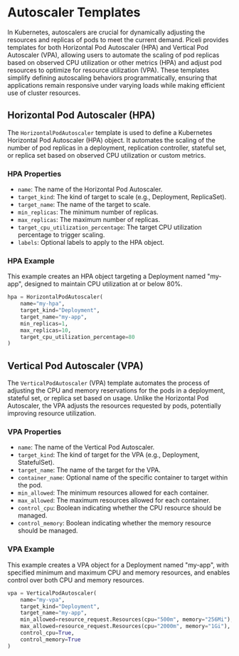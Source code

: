 # Autoscaler Templates

In Kubernetes, autoscalers are crucial for dynamically adjusting the resources and replicas of pods to meet the current demand. Piceli provides templates for both Horizontal Pod Autoscaler (HPA) and Vertical Pod Autoscaler (VPA), allowing users to automate the scaling of pod replicas based on observed CPU utilization or other metrics (HPA) and adjust pod resources to optimize for resource utilization (VPA). These templates simplify defining autoscaling behaviors programmatically, ensuring that applications remain responsive under varying loads while making efficient use of cluster resources.

## Horizontal Pod Autoscaler (HPA)

The `HorizontalPodAutoscaler` template is used to define a Kubernetes Horizontal Pod Autoscaler (HPA) object. It automates the scaling of the number of pod replicas in a deployment, replication controller, stateful set, or replica set based on observed CPU utilization or custom metrics.

### HPA Properties

- `name`: The name of the Horizontal Pod Autoscaler.
- `target_kind`: The kind of target to scale (e.g., Deployment, ReplicaSet).
- `target_name`: The name of the target to scale.
- `min_replicas`: The minimum number of replicas.
- `max_replicas`: The maximum number of replicas.
- `target_cpu_utilization_percentage`: The target CPU utilization percentage to trigger scaling.
- `labels`: Optional labels to apply to the HPA object.

### HPA Example

This example creates an HPA object targeting a Deployment named "my-app", designed to maintain CPU utilization at or below 80%.

```python
hpa = HorizontalPodAutoscaler(
    name="my-hpa",
    target_kind="Deployment",
    target_name="my-app",
    min_replicas=1,
    max_replicas=10,
    target_cpu_utilization_percentage=80
)
```

## Vertical Pod Autoscaler (VPA)

The `VerticalPodAutoscaler` (VPA) template automates the process of adjusting the CPU and memory reservations for the pods in a deployment, stateful set, or replica set based on usage. Unlike the Horizontal Pod Autoscaler, the VPA adjusts the resources requested by pods, potentially improving resource utilization.

### VPA Properties

- `name`: The name of the Vertical Pod Autoscaler.
- `target_kind`: The kind of target for the VPA (e.g., Deployment, StatefulSet).
- `target_name`: The name of the target for the VPA.
- `container_name`: Optional name of the specific container to target within the pod.
- `min_allowed`: The minimum resources allowed for each container.
- `max_allowed`: The maximum resources allowed for each container.
- `control_cpu`: Boolean indicating whether the CPU resource should be managed.
- `control_memory`: Boolean indicating whether the memory resource should be managed.

### VPA Example

This example creates a VPA object for a Deployment named "my-app", with specified minimum and maximum CPU and memory resources, and enables control over both CPU and memory resources.

```python
vpa = VerticalPodAutoscaler(
    name="my-vpa",
    target_kind="Deployment",
    target_name="my-app",
    min_allowed=resource_request.Resources(cpu="500m", memory="256Mi"),
    max_allowed=resource_request.Resources(cpu="2000m", memory="1Gi"),
    control_cpu=True,
    control_memory=True
)
```
